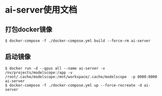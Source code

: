 # ai-server使用文档

## 打包docker镜像
```shell
$ docker-compose -f ./docker-compose.yml build --force-rm ai-server
```

## 启动镜像
```shell
$ docker run -d --gpus all --name ai-server -v /nv/projects/modelscope:/app -v /root/.cache/modelscope:/mnt/workspace/.cache/modelscope  -p 8000:8000 ai-server
$ docker-compose -f ./docker-compose.yml up --force-recreate -d ai-server
```